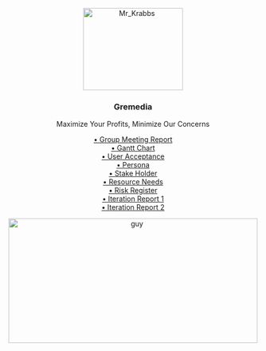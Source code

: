 <p align = "center">
  <a href = "https://github.com/orangeteddy11/test2025">
    <img src = "https://mystickermania.com/cdn/stickers/spongebob/sb-happy-mr-krabs-512x512.png" alt="Mr_Krabbs" width="200" height="165">
  </a>
</p>
<h3 align = "center">Gremedia</h3>
<p align = "center">
  Maximize Your Profits, Minimize Our Concerns </p>

<!-- For all commments please follow the rules listed in the syntax below to avoid breaking it -->

<p align = "center">
  <a href = "https://github.com/orangeteddy11/test2025/blob/master/Week%205%20Group%20Meeting%20Report%20(1).docx.pdf">• Group Meeting Report</a><br>
  <a href = "https://github.com/orangeteddy11/test2025/blob/master/the%20dark%20one%20chart.xlsx%20-%20Dark.pdf">• Gantt Chart</a><br>
  <a href = "https://github.com/orangeteddy11/test2025/blob/master/_User%20Acceptance%20Tests.xlsx%20-%20Sheet1.pdf">• User Acceptance</a><br>
  <a href = "https://github.com/orangeteddy11/test2025/blob/master/Personas.pdf">• Persona</a><br>
  <a href = "https://github.com/orangeteddy11/test2025/blob/master/Stakeholder%20Register.docx.pdf">• Stake Holder</a><br>
  <a href = "https://github.com/orangeteddy11/test2025/blob/master/resource_needs.docx.pdf">• Resource Needs<a/><br>
  <a href = "https://github.com/orangeteddy11/test2025/blob/master/new%20Risk%20Register.pdf">• Risk Register</a><br>
  <a href = "https://github.com/orangeteddy11/test2025/blob/master/iteration_report.pdf">• Iteration Report 1</a><br>
  <a href = "https://github.com/orangeteddy11/test2025/blob/master/progress_report.pdf">• Iteration Report 2</a><br>
</p>
<p align = "center">
<img src = "https://wallpapersok.com/images/high/mr-krabs-happy-money-eisnik6gv5pf4bzz.jpg" alt="guy" width="500" height="250">

